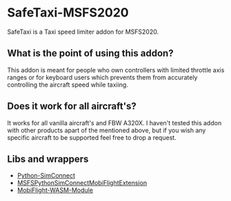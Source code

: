 # SafeTaxi-MSFS2020
SafeTaxi is a Taxi speed limiter addon for MSFS2020. 

## What is the point of using this addon?
This addon is meant for people who own controllers with limited throttle axis ranges or for keyboard users which prevents them from accurately controlling the aircraft speed while taxiing.

## Does it work for all aircraft's?
It works for all vanilla aircraft's and FBW A320X.
I haven't tested this addon with other products apart of the mentioned above, but if you wish any specific aircraft to be supported feel free to drop a request.

## Libs and wrappers
- [Python-SimConnect](https://github.com/odwdinc/Python-SimConnect)
- [MSFSPythonSimConnectMobiFlightExtension](https://github.com/Koseng/MSFSPythonSimConnectMobiFlightExtension)
- [MobiFlight-WASM-Module](https://github.com/MobiFlight/MobiFlight-WASM-Module)
